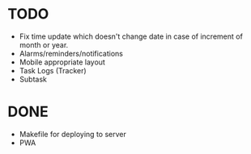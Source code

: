 # TODO
* Fix time update which doesn't change date in case of increment of month or year.
* Alarms/reminders/notifications
* Mobile appropriate layout
* Task Logs (Tracker)
* Subtask

# DONE
* Makefile for deploying to server
* PWA
